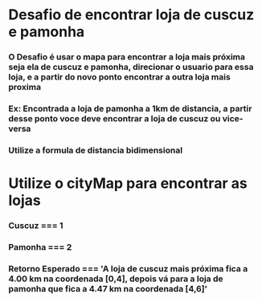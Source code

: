 # Desafio de encontrar loja de cuscuz e pamonha

### O Desafio é usar o mapa para encontrar a loja mais próxima seja ela de cuscuz e pamonha, direcionar o usuario para essa loja, e a partir do novo ponto encontrar a outra loja mais proxima
### Ex: Encontrada a loja de pamonha a 1km de distancia, a partir desse ponto voce deve encontrar a loja de cuscuz ou vice-versa
### Utilize a formula de distancia bidimensional 

# Utilize o cityMap para encontrar as lojas
### Cuscuz === 1
### Pamonha === 2
### Retorno Esperado === 'A loja de cuscuz mais próxima fica a 4.00 km na coordenada [0,4], depois vá para a loja de pamonha que fica a 4.47 km na coordenada [4,6]'
